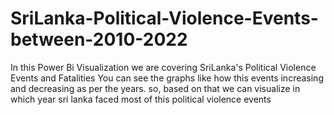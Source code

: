 # SriLanka-Political-Violence-Events-between-2010-2022
In this Power Bi Visualization we are covering SriLanka's Political Violence Events and Fatalities
You can see the graphs like how this events increasing and decreasing as per the years.
so, based on that we can visualize in which year sri lanka faced most of this political violence events
